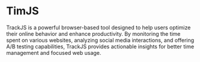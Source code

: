 # TimJS
TrackJS is a powerful browser-based tool designed to help users optimize their online behavior and enhance productivity. By monitoring the time spent on various websites, analyzing social media interactions, and offering A/B testing capabilities, TrackJS provides actionable insights for better time management and focused web usage.

